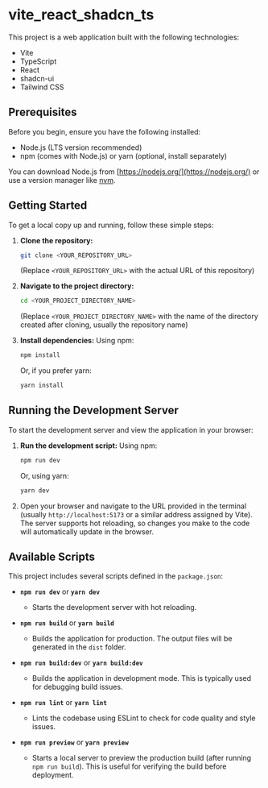 # vite_react_shadcn_ts

This project is a web application built with the following technologies:

- Vite
- TypeScript
- React
- shadcn-ui
- Tailwind CSS

## Prerequisites

Before you begin, ensure you have the following installed:
- Node.js (LTS version recommended)
- npm (comes with Node.js) or yarn (optional, install separately)

You can download Node.js from [https://nodejs.org/](https://nodejs.org/) or use a version manager like [nvm](https://github.com/nvm-sh/nvm).

## Getting Started

To get a local copy up and running, follow these simple steps:

1.  **Clone the repository:**
    ```bash
    git clone <YOUR_REPOSITORY_URL>
    ```
    (Replace `<YOUR_REPOSITORY_URL>` with the actual URL of this repository)

2.  **Navigate to the project directory:**
    ```bash
    cd <YOUR_PROJECT_DIRECTORY_NAME>
    ```
    (Replace `<YOUR_PROJECT_DIRECTORY_NAME>` with the name of the directory created after cloning, usually the repository name)

3.  **Install dependencies:**
    Using npm:
    ```bash
    npm install
    ```
    Or, if you prefer yarn:
    ```bash
    yarn install
    ```

## Running the Development Server

To start the development server and view the application in your browser:

1.  **Run the development script:**
    Using npm:
    ```bash
    npm run dev
    ```
    Or, using yarn:
    ```bash
    yarn dev
    ```

2.  Open your browser and navigate to the URL provided in the terminal (usually `http://localhost:5173` or a similar address assigned by Vite). The server supports hot reloading, so changes you make to the code will automatically update in the browser.

## Available Scripts

This project includes several scripts defined in the `package.json`:

-   **`npm run dev`** or **`yarn dev`**
    -   Starts the development server with hot reloading.

-   **`npm run build`** or **`yarn build`**
    -   Builds the application for production. The output files will be generated in the `dist` folder.

-   **`npm run build:dev`** or **`yarn build:dev`**
    -   Builds the application in development mode. This is typically used for debugging build issues.

-   **`npm run lint`** or **`yarn lint`**
    -   Lints the codebase using ESLint to check for code quality and style issues.

-   **`npm run preview`** or **`yarn preview`**
    -   Starts a local server to preview the production build (after running `npm run build`). This is useful for verifying the build before deployment.

